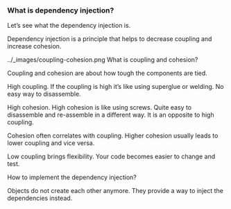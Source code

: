 
### What is dependency injection?
Let’s see what the dependency injection is.

Dependency injection is a principle that helps to decrease coupling and increase cohesion.

../_images/coupling-cohesion.png
What is coupling and cohesion?

Coupling and cohesion are about how tough the components are tied.

High coupling. If the coupling is high it’s like using superglue or welding. No easy way to disassemble.

High cohesion. High cohesion is like using screws. Quite easy to disassemble and re-assemble in a different way. It is an opposite to high coupling.

Cohesion often correlates with coupling. Higher cohesion usually leads to lower coupling and vice versa.

Low coupling brings flexibility. Your code becomes easier to change and test.

How to implement the dependency injection?

Objects do not create each other anymore. They provide a way to inject the dependencies instead.

